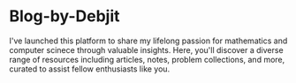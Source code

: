 # Blog-by-Debjit
I've launched this platform to share my lifelong passion for mathematics and computer scinece through valuable insights. Here, you'll discover a diverse range of resources including articles, notes, problem collections, and more, curated to assist fellow enthusiasts like you.
